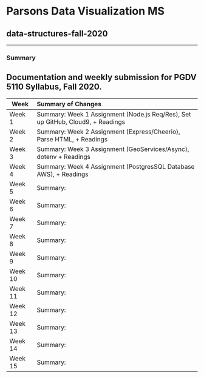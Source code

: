 # Parsons Data Visualization MS 
## data-structures-fall-2020
---
### Summary

Documentation and weekly submission for PGDV 5110 Syllabus, Fall 2020.
---

| Week          | Summary of Changes|   
| ------------- |:----------------- | 
| Week 1        | Summary: Week 1 Assignment (Node.js Req/Res), Set up GitHub, Cloud9, + Readings| 
| Week 2        | Summary: Week 2 Assignment (Express/Cheerio), Parse HTML, + Readings|   
| Week 3        | Summary: Week 3 Assignment (GeoServices/Async), dotenv + Readings|  
| Week 4        | Summary: Week 4 Assignment (PostgresSQL Database AWS), + Readings|
| Week 5        | Summary:          |   
| Week 6        | Summary:          |  
| Week 7        | Summary:          | 
| Week 8        | Summary:          |   
| Week 9        | Summary:          | 
| Week 10       | Summary:          |  
| Week 11       | Summary:          | 
| Week 12       | Summary:          |   
| Week 13       | Summary:          |      
| Week 14       | Summary:          |
| Week 15       | Summary:          |


